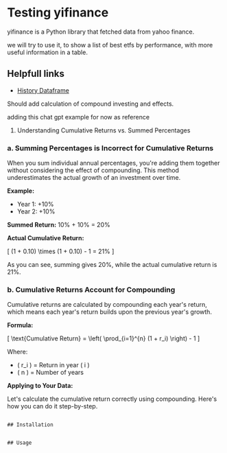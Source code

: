 # Testing yifinance

yifinance is a Python library that fetched data from yahoo finance.

we will try to use it, to show a list of best etfs by performance,
with more useful information in a table.


## Helpfull links

- [History Dataframe](https://github.com/ranaroussi/yfinance/wiki/Ticker#history)


Should add calculation of compound investing and effects.

adding this chat gpt example for now as reference

1. Understanding Cumulative Returns vs. Summed Percentages

### a. Summing Percentages is Incorrect for Cumulative Returns

When you sum individual annual percentages, you're adding them together without considering the effect of compounding. This method underestimates the actual growth of an investment over time.

**Example:**

- Year 1: +10%
- Year 2: +10%

**Summed Return:** 10% + 10% = 20%

**Actual Cumulative Return:**

\[
(1 + 0.10) \times (1 + 0.10) - 1 = 21\%
\]

As you can see, summing gives 20%, while the actual cumulative return is 21%.

### b. Cumulative Returns Account for Compounding

Cumulative returns are calculated by compounding each year's return, which means each year's return builds upon the previous year's growth.

**Formula:**

\[
\text{Cumulative Return} = \left( \prod_{i=1}^{n} (1 + r_i) \right) - 1
\]

Where:

- \( r_i \) = Return in year \( i \)
- \( n \) = Number of years

**Applying to Your Data:**

Let's calculate the cumulative return correctly using compounding. Here's how you can do it step-by-step.
```

## Installation


## Usage



